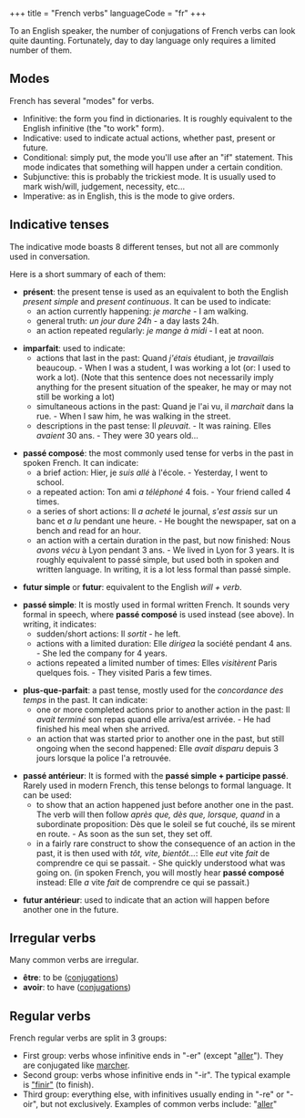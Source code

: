 +++
title = "French verbs"
languageCode = "fr"
+++

To an English speaker, the number of conjugations of French verbs can
look quite daunting. Fortunately, day to day language only requires a
limited number of them.

## Modes

French has several "modes" for verbs.

  - Infinitive: the form you find in dictionaries. It is roughly
    equivalent to the English infinitive (the "to work" form).
  - Indicative: used to indicate actual actions, whether past, present
    or future.
  - Conditional: simply put, the mode you'll use after an "if"
    statement. This mode indicates that something will happen under a
    certain condition.
  - Subjunctive: this is probably the trickiest mode. It is usually used
    to mark wish/will, judgement, necessity, etc...
  - Imperative: as in English, this is the mode to give orders.

## Indicative tenses

The indicative mode boasts 8 different tenses, but not all are commonly
used in conversation.

Here is a short summary of each of them:

  - **présent**: the present tense is used as an equivalent to both the
    English *present simple* and *present continuous*. It can be used to
    indicate:
      - an action currently happening: *je marche* - I am walking.
      - general truth: *un jour dure 24h* - a day lasts 24h.
      - an action repeated regularly: *je mange à midi* - I eat at noon.

<!-- end list -->

  - **imparfait**: used to indicate:
      - actions that last in the past: Quand *j'étais* étudiant, je
        *travaillais* beaucoup. - When I was a student, I was working a
        lot (or: I used to work a lot). (Note that this sentence does
        not necessarily imply anything for the present situation of the
        speaker, he may or may not still be working a lot)
      - simultaneous actions in the past: Quand je l'ai vu, il
        *marchait* dans la rue. - When I saw him, he was walking in the
        street.
      - descriptions in the past tense: Il *pleuvait*. - It was raining.
        Elles *avaient* 30 ans. - They were 30 years old...

<!-- end list -->

  - **passé composé**: the most commonly used tense for verbs in the
    past in spoken French. It can indicate:
      - a brief action: Hier, je *suis allé* à l'école. - Yesterday, I
        went to school.
      - a repeated action: Ton ami *a téléphoné* 4 fois. - Your friend
        called 4 times.
      - a series of short actions: Il *a acheté* le journal, *s'est
        assis* sur un banc et *a lu* pendant une heure. - He bought the
        newspaper, sat on a bench and read for an hour.
      - an action with a certain duration in the past, but now finished:
        Nous *avons vécu* à Lyon pendant 3 ans. - We lived in Lyon for 3
        years. It is roughly equivalent to passé simple, but used both
        in spoken and written language. In writing, it is a lot less
        formal than passé simple.

<!-- end list -->

  - **futur simple** or **futur**: equivalent to the English *will +
    verb*.

<!-- end list -->

  - **passé simple**: It is mostly used in formal written French. It
    sounds very formal in speech, where **passé composé** is used
    instead (see above). In writing, it indicates:
      - sudden/short actions: Il *sortit* - he left.
      - actions with a limited duration: Elle *dirigea* la société
        pendant 4 ans. - She led the company for 4 years.
      - actions repeated a limited number of times: Elles *visitèrent*
        Paris quelques fois. - They visited Paris a few times.

<!-- end list -->

  - **plus-que-parfait**: a past tense, mostly used for the *concordance
    des temps* in the past. It can indicate:
      - one or more completed actions prior to another action in the
        past: Il *avait terminé* son repas quand elle arriva/est
        arrivée. - He had finished his meal when she arrived.
      - an action that was started prior to another one in the past, but
        still ongoing when the second happened: Elle *avait disparu*
        depuis 3 jours lorsque la police l'a retrouvée.

<!-- end list -->

  - **passé antérieur**: It is formed with the **passé simple +
    participe passé**. Rarely used in modern French, this tense belongs
    to formal language. It can be used:
      - to show that an action happened just before another one in the
        past. The verb will then follow *après que, dès que, lorsque,
        quand* in a subordinate proposition: Dès que le soleil se fut
        couché, ils se mirent en route. - As soon as the sun set, they
        set off.
      - in a fairly rare construct to show the consequence of an action
        in the past, it is then used with *tôt, vite, bientôt...*: Elle
        *eut* vite *fait* de comprendre ce qui se passait. - She quickly
        understood what was going on. (in spoken French, you will mostly
        hear **passé composé** instead: Elle *a* vite *fait* de
        comprendre ce qui se passait.)

<!-- end list -->

  - **futur antérieur**: used to indicate that an action will happen
    before another one in the future.

## Irregular verbs

Many common verbs are irregular.

  - **être**: to be ([conjugations](/fr/Etre_conjugations))
  - **avoir**: to have ([conjugations](/fr/Avoir_conjugations))

## Regular verbs

French regular verbs are split in 3 groups:

  - First group: verbs whose infinitive ends in "-er" (except
    "[aller](/fr/Aller_conjugations)"). They are conjugated like
    [marcher](/fr/Marcher_conjugations).
  - Second group: verbs whose infinitive ends in "-ir". The typical
    example is ["finir"](/fr/Finir_conjugations) (to finish).
  - Third group: everything else, with infinitives usually ending in
    "-re" or "-oir", but not exclusively. Examples of common verbs
    include: "[aller](/fr/Aller_conjugations)"

